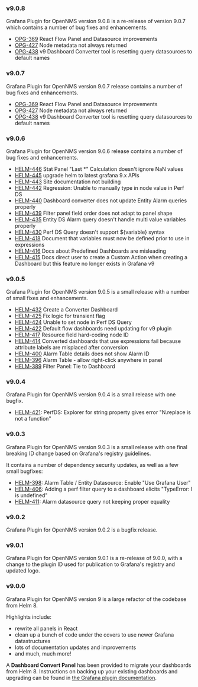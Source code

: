 ### v9.0.8

Grafana Plugin for OpenNMS version 9.0.8 is a re-release of version 9.0.7 which contains a number of bug fixes and enhancements.

* [OPG-369](https://opennms.atlassian.net/browse/OPG-369) React Flow Panel and Datasource improvements
* [OPG-427](https://opennms.atlassian.net/browse/OPG-427) Node metadata not always returned
* [OPG-438](https://opennms.atlassian.net/browse/OPG-438) v9 Dashboard Converter tool is resetting query datasources to default names

### v9.0.7

Grafana Plugin for OpenNMS version 9.0.7 release contains a number of bug fixes and enhancements.

* [OPG-369](https://opennms.atlassian.net/browse/OPG-369) React Flow Panel and Datasource improvements
* [OPG-427](https://opennms.atlassian.net/browse/OPG-427) Node metadata not always returned
* [OPG-438](https://opennms.atlassian.net/browse/OPG-438) v9 Dashboard Converter tool is resetting query datasources to default names

### v9.0.6

Grafana Plugin for OpenNMS version 9.0.6 release contains a number of bug fixes and enhancements.

* [HELM-446](https://opennms.atlassian.net/browse/HELM-446) Stat Panel "Last \*" Calculation doesn't ignore NaN values
* [HELM-445](https://opennms.atlassian.net/browse/HELM-445) upgrade helm to latest grafana 9.x APIs
* [HELM-443](https://opennms.atlassian.net/browse/HELM-443) Site documentation not building
* [HELM-442](https://opennms.atlassian.net/browse/HELM-442) Regression: Unable to manually type in node value in Perf DS
* [HELM-440](https://opennms.atlassian.net/browse/HELM-440) Dashboard converter does not update Entity Alarm queries properly
* [HELM-439](https://opennms.atlassian.net/browse/HELM-439) Filter panel field order does not adapt to panel shape
* [HELM-435](https://opennms.atlassian.net/browse/HELM-435) Entity DS Alarm query doesn't handle multi value variables properly
* [HELM-430](https://opennms.atlassian.net/browse/HELM-430) Perf DS Query doesn't support $\{variable\} syntax
* [HELM-418](https://opennms.atlassian.net/browse/HELM-418) Document that variables must now be defined prior to use in expressions
* [HELM-416](https://opennms.atlassian.net/browse/HELM-416) Docs about Predefined Dashboards are misleading
* [HELM-415](https://opennms.atlassian.net/browse/HELM-415) Docs direct user to create a Custom Action when creating a Dashboard but this feature no longer exists in Grafana v9

### v9.0.5

Grafana Plugin for OpenNMS version 9.0.5 is a small release with a number of small fixes and enhancements.

* [HELM-432](https://opennms.atlassian.net/browse/HELM-432) Create a Converter Dashboard
* [HELM-425](https://opennms.atlassian.net/browse/HELM-425) Fix logic for transient flag
* [HELM-424](https://opennms.atlassian.net/browse/HELM-424) Unable to set node in Perf DS Query
* [HELM-422](https://opennms.atlassian.net/browse/HELM-422) Default flow dashboards need updating for v9 plugin
* [HELM-417](https://opennms.atlassian.net/browse/HELM-417) Resource field hard-coding node ID
* [HELM-414](https://opennms.atlassian.net/browse/HELM-414) Converted dashboards that use expressions fail because attribute labels are misplaced after conversion
* [HELM-400](https://opennms.atlassian.net/browse/HELM-400) Alarm Table details does not show Alarm ID
* [HELM-396](https://opennms.atlassian.net/browse/HELM-396) Alarm Table - allow right-click anywhere in panel
* [HELM-389](https://opennms.atlassian.net/browse/HELM-389) Filter Panel: Tie to Dashboard

### v9.0.4

Grafana Plugin for OpenNMS version 9.0.4 is a small release with one bugfix.

* [HELM-421](https://opennms.atlassian.net/browse/HELM-421): PerfDS: Explorer for string property gives error "N.replace is not a function"

### v9.0.3

Grafana Plugin for OpenNMS version 9.0.3 is a small release with one final breaking ID change based on Grafana's registry guidelines.

It contains a number of dependency security updates, as well as a few small bugfixes:

* [HELM-398](https://opennms.atlassian.net/browse/HELM-398): Alarm Table / Entity Datasource: Enable "Use Grafana User"
* [HELM-406](https://opennms.atlassian.net/browse/HELM-406): Adding a perf filter query to a dashboard elicits "TypeError: l is undefined"
* [HELM-411](https://opennms.atlassian.net/browse/HELM-411): Alarm datasource query not keeping proper equality

### v9.0.2

Grafana Plugin for OpenNMS version 9.0.2 is a bugfix release.

### v9.0.1

Grafana Plugin for OpenNMS version 9.0.1 is a re-release of 9.0.0, with a change to the plugin ID used for publication to Grafana's registry and updated logo.

### v9.0.0

Grafana Plugin for OpenNMS version 9 is a large refactor of the codebase from Helm 8.

Highlights include:
* rewrite all panels in React
* clean up a bunch of code under the covers to use newer Grafana datastructures
* lots of documentation updates and improvements
* and much, much more!

A **Dashboard Convert Panel** has been provided to migrate your dashboards from Helm 8.
Instructions on backing up your existing dashboards and upgrading can be found in [the Grafana plugin documentation](https://docs.opennms.com/grafana-plugin/latest/installation/upgrading.html).

